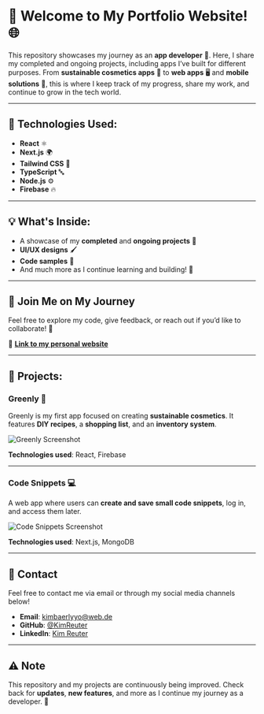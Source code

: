 # 🚀 Welcome to My Portfolio Website! 🌐

This repository showcases my journey as an **app developer** 📱. Here, I share my completed and ongoing projects, including apps I’ve built for different purposes. From **sustainable cosmetics apps** 🌱 to **web apps** 🖥️ and **mobile solutions** 📲, this is where I keep track of my progress, share my work, and continue to grow in the tech world.

---

## 🔧 Technologies Used:

- **React** ⚛️
- **Next.js** 🌍
- **Tailwind CSS** 🎨
- **TypeScript** 🔤
- **Node.js** ⚙️
- **Firebase** 🔥

---

## 💡 What's Inside:

- A showcase of my **completed** and **ongoing projects** 🚧
- **UI/UX designs** 🖌️
- **Code samples** 📝
- And much more as I continue learning and building! 🚀

---

## 🌟 Join Me on My Journey

Feel free to explore my code, give feedback, or reach out if you’d like to collaborate! 🤝

🔗 **[Link to my personal website](https://www.yourwebsite.com)**

---

## 📂 Projects:

### Greenly 🌿

Greenly is my first app focused on creating **sustainable cosmetics**. It features **DIY recipes**, a **shopping list**, and an **inventory system**. 

![Greenly Screenshot](path/to/screenshot.jpg)

**Technologies used**: React, Firebase

---

### Code Snippets 💻

A web app where users can **create and save small code snippets**, log in, and access them later.

![Code Snippets Screenshot](path/to/screenshot.jpg)

**Technologies used**: Next.js, MongoDB

---

## 💬 Contact

Feel free to contact me via email or through my social media channels below!

- **Email**: [kimbaerlyyo@web.de](mailto:kimbaerlyyo@web.de)
- **GitHub**: [@KimReuter](https://github.com/KimReuter)
- **LinkedIn**: [Kim Reuter](https://www.linkedin.com/in/kim-reuter-900385358/)

---

## ⚠️ Note

This repository and my projects are continuously being improved. Check back for **updates**, **new features**, and more as I continue my journey as a developer. 🚀
